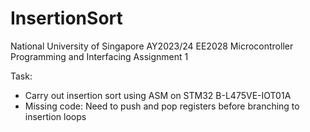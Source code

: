 # InsertionSort
National University of Singapore AY2023/24
EE2028 Microcontroller Programming and Interfacing Assignment 1

Task:
- Carry out insertion sort using ASM on STM32 B-L475VE-IOT01A
- Missing code: Need to push and pop registers before branching to insertion loops
